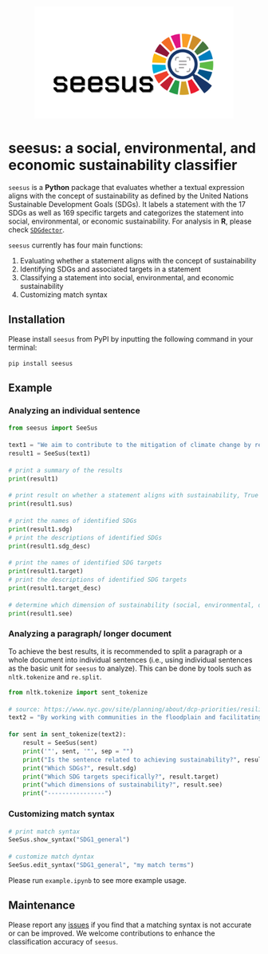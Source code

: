 <p align="center">
  <img src="docs/logo.jpg" width="400"/>
</p>

# seesus: a social, environmental, and economic sustainability classifier

`seesus` is a **Python** package that evaluates whether a textual expression aligns with the concept of sustainability as defined by the United Nations Sustainable Development Goals (SDGs). It labels a statement with the 17 SDGs as well as 169 specific targets and categorizes the statement into social, environmental, or economic sustainability. For analysis in **R**, please check <a target="_blank" href="https://github.com/Yingjie4Science/SDGdetector">`SDGdector`</a>.

`seesus` currently has four main functions:

1. Evaluating whether a statement aligns with the concept of sustainability
2. Identifying SDGs and associated targets in a statement
3. Classifying a statement into social, environmental, and economic sustainability
4. Customizing match syntax


## Installation

Please install `seesus` from PyPI by inputting the following command in your terminal:

`pip install seesus`


## Example

### Analyzing an individual sentence

```python
from seesus import SeeSus

text1 = "We aim to contribute to the mitigation of climate change by reducing carbon emissions in the city."
result1 = SeeSus(text1)

# print a summary of the results
print(result1)

# print result on whether a statement aligns with sustainability, True or False
print(result1.sus)

# print the names of identified SDGs
print(result1.sdg)
# print the descriptions of identified SDGs
print(result1.sdg_desc)

# print the names of identified SDG targets
print(result1.target)
# print the descriptions of identified SDG targets
print(result1.target_desc)

# determine which dimension of sustainability (social, environmental, or economic) a statement belongs to
print(result1.see)
```

### Analyzing a paragraph/ longer document

To achieve the best results, it is recommended to split a paragraph or a whole document into individual sentences (i.e., using individual sentences as the basic unit for `seesus` to analyze). This can be done by tools such as `nltk.tokenize` and `re.split`.

```python
from nltk.tokenize import sent_tokenize

# source: https://www.nyc.gov/site/planning/about/dcp-priorities/resiliency-sustainability.page
text2 = "By working with communities in the floodplain and facilitating flood-resistant building design, DCP is reducing the city’s risks to sea level rise and coastal flooding. Hurricane Sandy was a stark reminder of these risks. The City, led by the Mayor’s Office of Recovery and Resiliency (ORR), has developed a multifaceted plan for recovering from Sandy and improving the city’s resiliency–the ability of its neighborhoods, buildings and infrastructure to withstand and recover quickly from flooding and climate events. As part of this effort, DCP has initiated a series of projects to identify and implement land use and zoning changes as well as other actions needed to support the short-term recovery and long-term vitality of communities affected by Hurricane Sandy and other areas at risk of coastal flooding."

for sent in sent_tokenize(text2):
    result = SeeSus(sent)
    print('"', sent, '"', sep = "")
    print("Is the sentence related to achieving sustainability?", result.sus)
    print("Which SDGs?", result.sdg)
    print("Which SDG targets specifically?", result.target)
    print("which dimensions of sustainability?", result.see)
    print("----------------")
```

### Customizing match syntax

```python
# print match syntax
SeeSus.show_syntax("SDG1_general")

# customize match dyntax
SeeSus.edit_syntax("SDG1_general", "my match terms")
```

Please run `example.ipynb` to see more example usage.


## Maintenance

Please report any [issues](https://github.com/caimeng2/seesus/issues) if you find that a matching syntax is not accurate or can be improved. We welcome contributions to enhance the classification accuracy of `seesus`.

